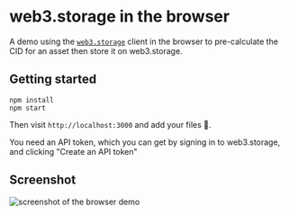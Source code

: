 # web3.storage in the browser

A demo using the [`web3.storage`](https://www.npmjs.com/package/web3.storage) client in the browser to pre-calculate the CID for an asset then store it on web3.storage.

## Getting started

```console
npm install
npm start
```

Then visit `http://localhost:3000` and add your files 🚀. 

You need an API token, which you can get by signing in to web3.storage, and clicking "Create an API token"

## Screenshot

![screenshot of the browser demo](https://user-images.githubusercontent.com/58871/127395300-331a21cf-90ab-4471-93e3-5c7e289ce321.png)

